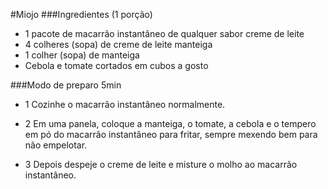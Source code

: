 ﻿#Miojo
###Ingredientes (1 porção)

- 1 pacote de macarrão instantâneo de qualquer sabor
creme de leite
- 4 colheres (sopa) de creme de leite
manteiga
- 1 colher (sopa) de manteiga
- Cebola e tomate cortados em cubos a gosto

###Modo de preparo
5min
- 1 Cozinhe o macarrão instantâneo normalmente.

- 2 Em uma panela, coloque a manteiga, o tomate, a cebola e o tempero em pó do macarrão instantâneo para fritar, sempre mexendo bem para não empelotar.

- 3 Depois despeje o creme de leite e misture o molho ao macarrão instantâneo.